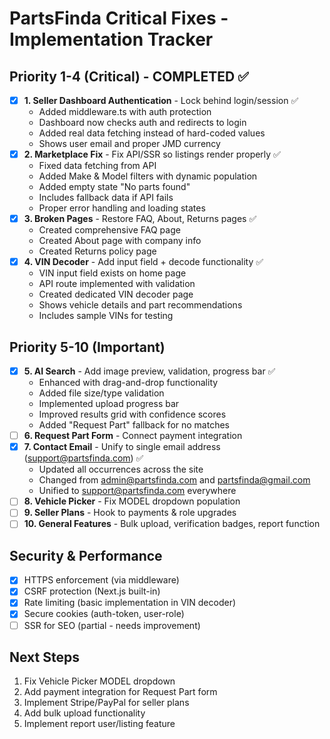 # PartsFinda Critical Fixes - Implementation Tracker

## Priority 1-4 (Critical) - COMPLETED ✅
- [x] **1. Seller Dashboard Authentication** - Lock behind login/session ✅
  - Added middleware.ts with auth protection
  - Dashboard now checks auth and redirects to login
  - Added real data fetching instead of hard-coded values
  - Shows user email and proper JMD currency
- [x] **2. Marketplace Fix** - Fix API/SSR so listings render properly ✅
  - Fixed data fetching from API
  - Added Make & Model filters with dynamic population
  - Added empty state "No parts found"
  - Includes fallback data if API fails
  - Proper error handling and loading states
- [x] **3. Broken Pages** - Restore FAQ, About, Returns pages ✅
  - Created comprehensive FAQ page
  - Created About page with company info
  - Created Returns policy page
- [x] **4. VIN Decoder** - Add input field + decode functionality ✅
  - VIN input field exists on home page
  - API route implemented with validation
  - Created dedicated VIN decoder page
  - Shows vehicle details and part recommendations
  - Includes sample VINs for testing

## Priority 5-10 (Important)
- [x] **5. AI Search** - Add image preview, validation, progress bar ✅
  - Enhanced with drag-and-drop functionality
  - Added file size/type validation
  - Implemented upload progress bar
  - Improved results grid with confidence scores
  - Added "Request Part" fallback for no matches
- [ ] **6. Request Part Form** - Connect payment integration
- [x] **7. Contact Email** - Unify to single email address (support@partsfinda.com) ✅
  - Updated all occurrences across the site
  - Changed from admin@partsfinda.com and partsfinda@gmail.com
  - Unified to support@partsfinda.com everywhere
- [ ] **8. Vehicle Picker** - Fix MODEL dropdown population
- [ ] **9. Seller Plans** - Hook to payments & role upgrades
- [ ] **10. General Features** - Bulk upload, verification badges, report function

## Security & Performance
- [x] HTTPS enforcement (via middleware)
- [x] CSRF protection (Next.js built-in)
- [x] Rate limiting (basic implementation in VIN decoder)
- [x] Secure cookies (auth-token, user-role)
- [ ] SSR for SEO (partial - needs improvement)

## Next Steps
1. Fix Vehicle Picker MODEL dropdown
2. Add payment integration for Request Part form
3. Implement Stripe/PayPal for seller plans
4. Add bulk upload functionality
5. Implement report user/listing feature
